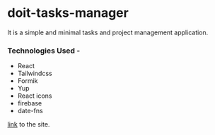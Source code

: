 # doit-tasks-manager
It is a simple and minimal tasks and project management application.
### Technologies Used -
- React
- Tailwindcss
- Formik
- Yup
- React icons
- firebase
- date-fns

[link](https://doit-tasks-manager.netlify.app/) to the site.
